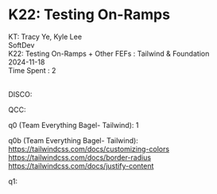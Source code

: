 # K22: Testing On-Ramps

KT: Tracy Ye, Kyle Lee <br />
SoftDev <br />
K22: Testing On-Ramps + Other FEFs : Tailwind & Foundation <br />
2024-11-18 <br />
Time Spent : 2 <br /> <br />

DISCO:

QCC:

q0 (Team Everything Bagel- Tailwind):
  1

q0b (Team Everything Bagel- Tailwind):
  https://tailwindcss.com/docs/customizing-colors <br />
  https://tailwindcss.com/docs/border-radius <br />
  https://tailwindcss.com/docs/justify-content

q1:
